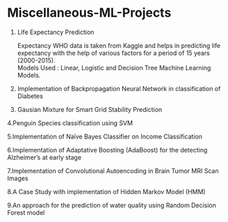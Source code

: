 # Miscellaneous-ML-Projects

1. Life Expectancy Prediction  

      Expectancy WHO data is taken from Kaggle and helps in predicting life expectancy with the help of various factors for a period of 15 years       (2000-2015).</br>
      Models Used : Linear, Logistic and Decision Tree Machine Learning Models.

2. Implementation of Backpropagation Neural Network in classification of Diabetes

3. Gausian Mixture for Smart Grid Stability Prediction

4.Penguin Species classification using SVM

5.Implementation of Naïve Bayes Classifier on Income Classification

6.Implementation of Adaptative Boosting (AdaBoost) for the detecting Alzheimer’s at early stage

7.Implementation of Convolutional Autoencoding in Brain Tumor MRI Scan Images

8.A Case Study with implementation of Hidden Markov Model (HMM)

9.An approach for the prediction of water quality using Random Decision Forest model
